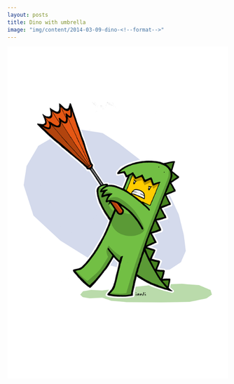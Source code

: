 ```yaml
---
layout: posts
title: Dino with umbrella
image: "img/content/2014-03-09-dino-<!--format-->"
---
```


<img src="/img/content/2014-03-09-dino-640x960.png"
     class="img-rounded
            img-responsive
            post-img">